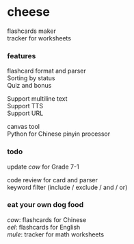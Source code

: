 # cheese

flashcards maker  
tracker for worksheets

### features

flashcard format and parser  
Sorting by status  
Quiz and bonus  

Support multiline text  
Support TTS  
Support URL  
  
canvas tool  
Python for Chinese pinyin processor  
  
### todo

update *cow* for Grade 7-1

code review for card and parser  
keyword filter (include / exclude / and / or)

### eat your own dog food

*cow*: flashcards for Chinese  
*eel*: flashcards for English  
*mule*: tracker for math worksheets  
